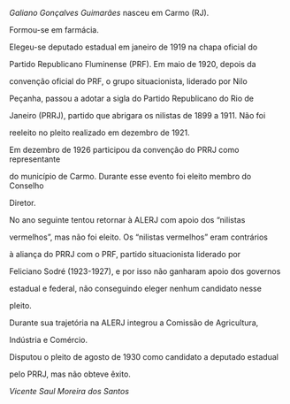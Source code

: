 

*Galiano Gonçalves Guimarães* nasceu em Carmo (RJ).



Formou-se em farmácia.



Elegeu-se deputado estadual em janeiro de 1919 na chapa oficial do

Partido Republicano Fluminense (PRF). Em maio de 1920, depois da

convenção oficial do PRF, o grupo situacionista, liderado por Nilo

Peçanha, passou a adotar a sigla do Partido Republicano do Rio de

Janeiro (PRRJ), partido que abrigara os nilistas de 1899 a 1911. Não foi

reeleito no pleito realizado em dezembro de 1921.



Em dezembro de 1926 participou da convenção do PRRJ como representante

do município de Carmo. Durante esse evento foi eleito membro do Conselho

Diretor.



No ano seguinte tentou retornar à ALERJ com apoio dos “nilistas

vermelhos”, mas não foi eleito. Os “nilistas vermelhos” eram contrários

à aliança do PRRJ com o PRF, partido situacionista liderado por

Feliciano Sodré (1923-1927), e por isso não ganharam apoio dos governos

estadual e federal, não conseguindo eleger nenhum candidato nesse

pleito.



Durante sua trajetória na ALERJ integrou a Comissão de Agricultura,

Indústria e Comércio.



Disputou o pleito de agosto de 1930 como candidato a deputado estadual

pelo PRRJ, mas não obteve êxito.



*Vicente Saul Moreira dos Santos*



